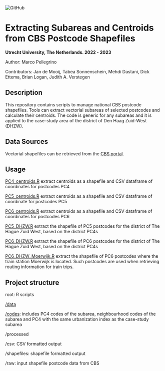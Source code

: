 ![GitHub](https://img.shields.io/badge/license-GPL--3.0-blue)

# Extracting Subareas and Centroids from CBS Postcode Shapefiles

**Utrecht University, The Netherlands. 2022 - 2023**

Author: Marco Pellegrino

Contributors: Jan de Mooij, Tabea Sonnenschein, Mehdi Dastani, Dick Ettema, Brian Logan, Judith A. Verstegen

## Description

This repository contains scripts to manage national CBS postcode shapefiles. Tools can extract vectorial subareas of selected postcodes and calculate their centroids. The code is generic for any subareas and it is applied to the case-study area of the district of Den Haag Zuid-West (DHZW).

## Data Sources

Vectorial shapefiles can be retrieved from the [CBS portal](https://www.cbs.nl/nl-nl/dossier/nederland-regionaal/geografische-data/gegevens-per-postcode).

## Usage

[PC4\_centroids.R](PC4_centroids.R) extract centroids as a shapefile and CSV dataframe of coordinates for postcodes PC4

[PC5\_centroids.R](PC5_centroids.R) extract centroids as a shapefile and CSV dataframe of coordinate for postcodes PC5

[PC6\_centroids.R](PC6_centroids.R) extract centroids as a shapefile and CSV dataframe of coordinates for postcodes PC6

[PC5\_DHZW.R](PC5_DHZW.R) extract the shapefile of PC5 postcodes for the district of The Hague Zuid West, based on the district PC4s

[PC6\_DHZW.R](PC6_DHZW.R) extract the shapefile of PC6 postcodes for the district of The Hague Zuid West, based on the district PC4s

[PC6\_DHZW\_Moerwijk.R](PC6_DHZW_Moerwijk.R) extract the shapefile of PC6 postcodes where the train station Moerwijk is located. Such postcodes are used when retrieving routing information for train trips.

## Project structure

root: R scripts

[/data](/data)

[/codes](/data/codes): includes PC4 codes of the subarea, neighbourhood codes of the subarea and PC4 with the same urbanization index as the case-study subarea

/processed

/csv: CSV formatted output

/shapefiles: shapefile formatted output

/raw: input shapefile postcode data from CBS